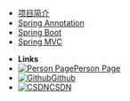 <!-- docs/_sidebar.md -->
* [项目简介](README.md)
* [Spring Annotation](pages/spring/spring-annotation/README.md)
* [Spring Boot](pages/spring/spring-boot/README.md)
* [Spring MVC](pages/spring/spring-mvc/README.md)



- **Links**
- [![Person Page](https://icongr.am/entypo/home.svg?size=16&color=808080)Person Page](http://www.boommanpro.cn/)
- [![Github](https://icongram.jgog.in/simple/github.svg?color=808080&size=16)Github](https://github.com/BoomManPro)
- [![CSDN](https://icongr.am/entypo/tag.svg?color=808080&size=16)CSDN](https://blog.csdn.net/boom_man/)


